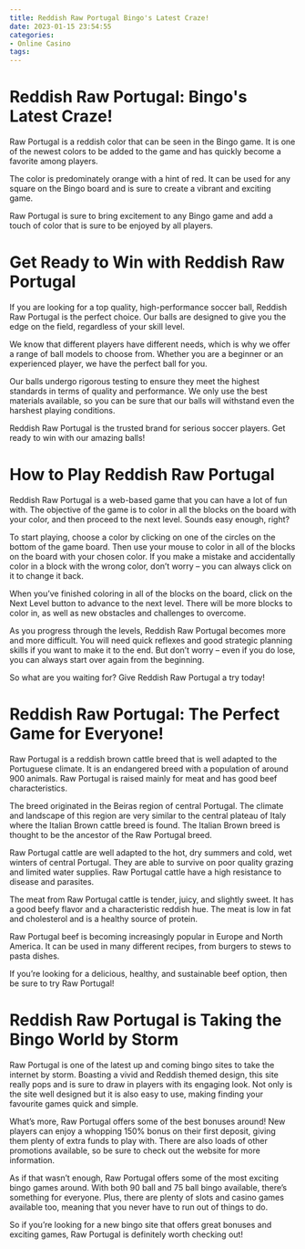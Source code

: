 ```yaml
---
title: Reddish Raw Portugal Bingo's Latest Craze!
date: 2023-01-15 23:54:55
categories:
- Online Casino
tags:
---
```



#  Reddish Raw Portugal: Bingo's Latest Craze!

Raw Portugal is a reddish color that can be seen in the Bingo game. It is one of the newest colors to be added to the game and has quickly become a favorite among players.

The color is predominately orange with a hint of red. It can be used for any square on the Bingo board and is sure to create a vibrant and exciting game.

Raw Portugal is sure to bring excitement to any Bingo game and add a touch of color that is sure to be enjoyed by all players.

#  Get Ready to Win with Reddish Raw Portugal

If you are looking for a top quality, high-performance soccer ball, Reddish Raw Portugal is the perfect choice. Our balls are designed to give you the edge on the field, regardless of your skill level.

We know that different players have different needs, which is why we offer a range of ball models to choose from. Whether you are a beginner or an experienced player, we have the perfect ball for you.

Our balls undergo rigorous testing to ensure they meet the highest standards in terms of quality and performance. We only use the best materials available, so you can be sure that our balls will withstand even the harshest playing conditions.

Reddish Raw Portugal is the trusted brand for serious soccer players. Get ready to win with our amazing balls!

#  How to Play Reddish Raw Portugal

Reddish Raw Portugal is a web-based game that you can have a lot of fun with. The objective of the game is to color in all the blocks on the board with your color, and then proceed to the next level. Sounds easy enough, right?

To start playing, choose a color by clicking on one of the circles on the bottom of the game board. Then use your mouse to color in all of the blocks on the board with your chosen color. If you make a mistake and accidentally color in a block with the wrong color, don’t worry – you can always click on it to change it back.

When you’ve finished coloring in all of the blocks on the board, click on the Next Level button to advance to the next level. There will be more blocks to color in, as well as new obstacles and challenges to overcome.

As you progress through the levels, Reddish Raw Portugal becomes more and more difficult. You will need quick reflexes and good strategic planning skills if you want to make it to the end. But don’t worry – even if you do lose, you can always start over again from the beginning.

So what are you waiting for? Give Reddish Raw Portugal a try today!

#  Reddish Raw Portugal: The Perfect Game for Everyone!

Raw Portugal is a reddish brown cattle breed that is well adapted to the Portuguese climate. It is an endangered breed with a population of around 900 animals. Raw Portugal is raised mainly for meat and has good beef characteristics.

The breed originated in the Beiras region of central Portugal. The climate and landscape of this region are very similar to the central plateau of Italy where the Italian Brown cattle breed is found. The Italian Brown breed is thought to be the ancestor of the Raw Portugal breed.

Raw Portugal cattle are well adapted to the hot, dry summers and cold, wet winters of central Portugal. They are able to survive on poor quality grazing and limited water supplies. Raw Portugal cattle have a high resistance to disease and parasites.

The meat from Raw Portugal cattle is tender, juicy, and slightly sweet. It has a good beefy flavor and a characteristic reddish hue. The meat is low in fat and cholesterol and is a healthy source of protein.

Raw Portugal beef is becoming increasingly popular in Europe and North America. It can be used in many different recipes, from burgers to stews to pasta dishes.

If you’re looking for a delicious, healthy, and sustainable beef option, then be sure to try Raw Portugal!

# Reddish Raw Portugal is Taking the Bingo World by Storm

Raw Portugal is one of the latest up and coming bingo sites to take the internet by storm. Boasting a vivid and Reddish themed design, this site really pops and is sure to draw in players with its engaging look. Not only is the site well designed but it is also easy to use, making finding your favourite games quick and simple.

What’s more, Raw Portugal offers some of the best bonuses around! New players can enjoy a whopping 150% bonus on their first deposit, giving them plenty of extra funds to play with. There are also loads of other promotions available, so be sure to check out the website for more information.

As if that wasn’t enough, Raw Portugal offers some of the most exciting bingo games around. With both 90 ball and 75 ball bingo available, there’s something for everyone. Plus, there are plenty of slots and casino games available too, meaning that you never have to run out of things to do.

So if you’re looking for a new bingo site that offers great bonuses and exciting games, Raw Portugal is definitely worth checking out!